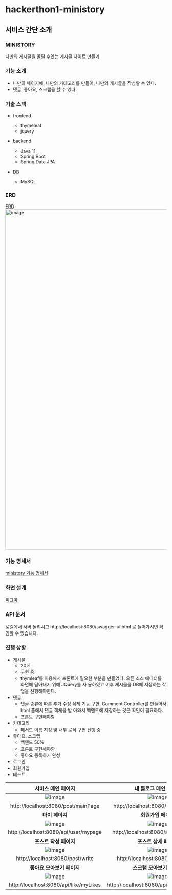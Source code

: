 # hackerthon1-ministory

## 서비스 간단 소개
### MINISTORY
나만의 게시글을 올릴 수있는 게시글 사이트 만들기

### 기능 소개
- 나만의 페이지에, 나만의 카테고리를 만들어, 나만의 게시글을 작성할 수 있다. 
- 댓글, 좋아요, 스크랩을 할 수 있다.

### 기술 스택
- frontend
  - thymeleaf
  - jquery

- backend
  - Java 11
  - Spring Boot
  - Spring Data JPA


- DB
  - MySQL

### ERD
[ERD](https://www.erdcloud.com/d/smw4qbjMBv8rBbif6)
<img width="1060" alt="image" src="https://github.com/Kernel360/hackerthon1-ministory/assets/68376744/29b3a122-7819-4e05-880d-6d710313c3c4">

### 기능 명세서
[ministory 기능 명세서](https://www.notion.so/cc3b387411d14249af695e9073b93be7?pvs=4)

### 화면 설계
[피그마](https://www.figma.com/file/EbqWx8qFW1O9U5jDJUwkfQ/ministory?type=design&node-id=0-1&mode=design&t=Bbw5lxTm8rB38Uh6-0)

### API 문서
로컬에서 서버 돌리시고
http://localhost:8080/swagger-ui.html
로 들어가시면 확인할 수 있습니다. 

### 진행 상황
- 게시물
  - 20%
  - 구현 중
  - thymleaf를 이용해서 프론트에 필요한 부분을 만들었다.
    오픈 소스 에디터를 화면에 담아내기 위해 JQuery를 사
    용하였고 이후 게시물을 DB에 저장하는 작업을 진행해야한다.
- 댓글
  - 댓글 종류에 따른 추가 수정 삭제 기능 구현, Comment
    Controller를 만들어서 html 폼에서 댓글 객체을 받
    아와서 백엔드에 저장하는 것은 확인이 필요하다. 
  - 프론트 구현해야함
- 카테고리
  - 메서드 이름 지정 및 내부 로직 구현 진행 중
- 좋아요, 스크랩
  - 백엔드 50%
  - 프론트 구현해야함
  - 좋아요 등록하기 완성
- 로그인
- 회원가입
- 테스트




| **서비스 메인 페이지** | **내 블로그 메인 페이지** |
|:---:|:---:|
| ![image](https://github.com/Kernel360/hackerthon1-ministory/assets/147565215/bb9af6a2-6a68-4330-a580-f6552923eeb4) | ![image](https://github.com/Kernel360/hackerthon1-ministory/assets/147565215/7976d3e8-331c-419f-9b94-6c5a3742d2dd) |
| http://localhost:8080/post/mainPage | http://localhost:8080/post/myBlog/1 |
| **마이 페이지** | **회원가입 페이지** |
| ![image](https://github.com/Kernel360/hackerthon1-ministory/assets/147565215/8df8866c-cd8d-44ec-befb-514652509ea5) | ![image](https://github.com/Kernel360/hackerthon1-ministory/assets/147565215/116396c8-424f-45cf-96cc-fdfaaa79e6e3) |
| http://localhost:8080/api/user/mypage | http://localhost:8080/api/user/signup |
| **포스트 작성 페이지** | **포스트 상세 페이지** |
| ![image](https://github.com/Kernel360/hackerthon1-ministory/assets/147565215/b297f514-d224-48f6-8a61-427c606c1be4) | ![image](https://github.com/Kernel360/hackerthon1-ministory/assets/147565215/1146f960-4ef3-4a86-8bd0-e04fec542422) |
| http://localhost:8080/post/write | http://localhost:8080/post/view/1 |
| **좋아요 모아보기 페이지** | **스크랩 모아보기 페이지** |
| ![image](https://github.com/Kernel360/hackerthon1-ministory/assets/147565215/a00dd16f-d531-48e7-ae78-fbfdc0681f44) | ![image](https://github.com/Kernel360/hackerthon1-ministory/assets/147565215/76260bf3-5d7a-469f-b460-00709e8d4c06) |
| http://localhost:8080/api/like/myLikes | http://localhost:8080/api/scrap/myScraps |
